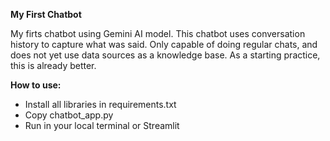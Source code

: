 **My First Chatbot**

My firts chatbot using Gemini AI model. This chatbot uses conversation history to capture what was said. Only capable of doing regular chats, and does not yet use data sources as a knowledge base. As a starting practice, this is already better.

**How to use:**
- Install all libraries in requirements.txt
- Copy chatbot_app.py
- Run in your local terminal or Streamlit 
